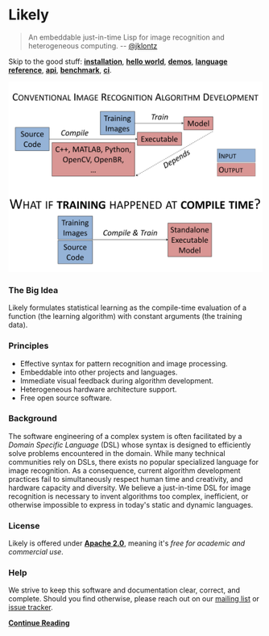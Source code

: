 Likely
======
> An embeddable just-in-time Lisp for image recognition and heterogeneous computing.
> -- [@jklontz](https://github.com/jklontz)

Skip to the good stuff: **[installation](?href=README.md)**,
                        **[hello world](?href=share/likely/hello_world/README.md)**,
                        **[demos](?href=demos)**,
                        **[language reference](https://s3.amazonaws.com/liblikely/latex/standard.pdf)**,
                        **[api](https://s3.amazonaws.com/liblikely/doxygen/index.html)**,
                        **[benchmark](?href=benchmark)**,
                        **[ci](http://ci.liblikely.org/waterfall)**.

<img src="/share/likely/WhatIf.svg" width="768">

### The Big Idea
Likely formulates statistical learning as the compile-time evaluation of a function (the learning algorithm) with constant arguments (the training data).

### Principles
 - Effective syntax for pattern recognition and image processing.
 - Embeddable into other projects and languages.
 - Immediate visual feedback during algorithm development.
 - Heterogeneous hardware architecture support.
 - Free open source software.

### Background
The software engineering of a complex system is often facilitated by a _Domain Specific Language_ (DSL) whose syntax is designed to efficiently solve problems encountered in the domain.
While many technical communities rely on DSLs, there exists no popular specialized language for image recognition.
As a consequence, current algorithm development practices fail to simultaneously respect human time and creativity, and hardware capacity and diversity.
We believe a just-in-time DSL for image recognition is necessary to invent algorithms too complex, inefficient, or otherwise impossible to express in today's static and dynamic languages.

### License
Likely is offered under **[Apache 2.0](LICENSE.txt)**, meaning it's *free for academic and commercial use*.

### Help
We strive to keep this software and documentation clear, correct, and complete. Should you find otherwise, please reach out on our [mailing list](https://groups.google.com/forum/#!forum/likely-dev) or [issue tracker](https://github.com/biometrics/likely/issues).

**[Continue Reading](https://s3.amazonaws.com/liblikely/latex/standard.pdf)**
